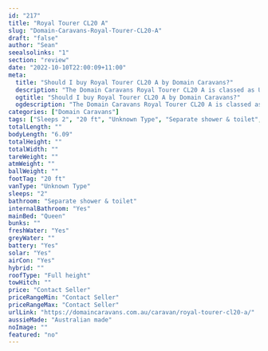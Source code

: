```yaml
---
id: "217"
title: "Royal Tourer CL20 A"
slug: "Domain-Caravans-Royal-Tourer-CL20-A"
draft: "false"
author: "Sean"
seealsolinks: "1"
section: "review"
date: "2022-10-10T22:00:09+11:00"
meta:
  title: "Should I buy Royal Tourer CL20 A by Domain Caravans?"
  description: "The Domain Caravans Royal Tourer CL20 A is classed as Unknown Type, and sleeps 2 people. It is Australian made and comes in at 20 ft. It generally has Separate shower & toilet."
  ogtitle: "Should I buy Royal Tourer CL20 A by Domain Caravans?"
  ogdescription: "The Domain Caravans Royal Tourer CL20 A is classed as Unknown Type, and sleeps 2 people. It is Australian made and comes in at 20 ft. It generally has Separate shower & toilet."
categories: ["Domain Caravans"]
tags: ["Sleeps 2", "20 ft", "Unknown Type", "Separate shower & toilet", "Full height", "Price Unknown"]
totalLength: ""
bodyLength: "6.09"
totalHeight: ""
totalWidth: ""
tareWeight: ""
atmWeight: ""
ballWeight: ""
footTag: "20 ft"
vanType: "Unknown Type"
sleeps: "2"
bathroom: "Separate shower & toilet"
internalBathroom: "Yes"
mainBed: "Queen"
bunks: ""
freshWater: "Yes"
greyWater: ""
battery: "Yes"
solar: "Yes"
airCon: "Yes"
hybrid: ""
roofType: "Full height"
towHitch: ""
price: "Contact Seller"
priceRangeMin: "Contact Seller"
priceRangeMax: "Contact Seller"
urlLink: "https://domaincaravans.com.au/caravan/royal-tourer-cl20-a/"
aussieMade: "Australian made"
noImage: ""
featured: "no"
---
```

